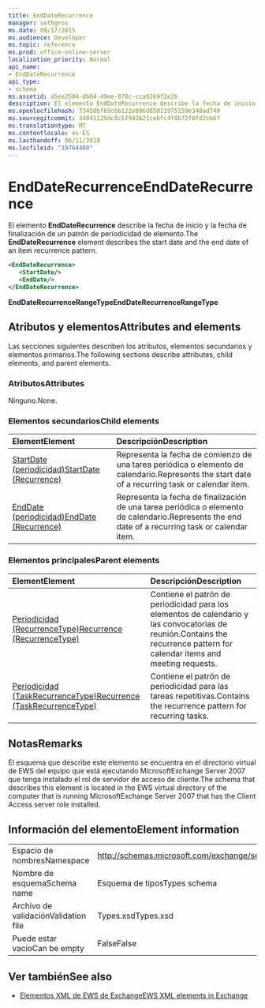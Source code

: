 ```yaml
---
title: EndDateRecurrence
manager: sethgros
ms.date: 09/17/2015
ms.audience: Developer
ms.topic: reference
ms.prod: office-online-server
localization_priority: Normal
api_name:
- EndDateRecurrence
api_type:
- schema
ms.assetid: a5ee2504-db84-49ee-870c-cca9269f2e26
description: El elemento EndDateRecurrence describe la fecha de inicio y la fecha de finalización de un patrón de periodicidad de elemento.
ms.openlocfilehash: 73450bf69c6b122e806d85011975159e348ad740
ms.sourcegitcommit: 34041125dc8c5f993b21cebfc4f8b72f0fd2cb6f
ms.translationtype: MT
ms.contentlocale: es-ES
ms.lasthandoff: 06/11/2018
ms.locfileid: "19764408"
---
```

# <a name="enddaterecurrence"></a><span data-ttu-id="6286a-103">EndDateRecurrence</span><span class="sxs-lookup"><span data-stu-id="6286a-103">EndDateRecurrence</span></span>

<span data-ttu-id="6286a-104">El elemento **EndDateRecurrence** describe la fecha de inicio y la fecha de finalización de un patrón de periodicidad de elemento.</span><span class="sxs-lookup"><span data-stu-id="6286a-104">The **EndDateRecurrence** element describes the start date and the end date of an item recurrence pattern.</span></span> 
  
```xml
<EndDateRecurrence>
   <StartDate/>
   <EndDate/>
</EndDateRecurrence>
```

 <span data-ttu-id="6286a-105">**EndDateRecurrenceRangeType**</span><span class="sxs-lookup"><span data-stu-id="6286a-105">**EndDateRecurrenceRangeType**</span></span>
## <a name="attributes-and-elements"></a><span data-ttu-id="6286a-106">Atributos y elementos</span><span class="sxs-lookup"><span data-stu-id="6286a-106">Attributes and elements</span></span>

<span data-ttu-id="6286a-107">Las secciones siguientes describen los atributos, elementos secundarios y elementos primarios.</span><span class="sxs-lookup"><span data-stu-id="6286a-107">The following sections describe attributes, child elements, and parent elements.</span></span>
  
### <a name="attributes"></a><span data-ttu-id="6286a-108">Atributos</span><span class="sxs-lookup"><span data-stu-id="6286a-108">Attributes</span></span>

<span data-ttu-id="6286a-109">Ninguno.</span><span class="sxs-lookup"><span data-stu-id="6286a-109">None.</span></span>
  
### <a name="child-elements"></a><span data-ttu-id="6286a-110">Elementos secundarios</span><span class="sxs-lookup"><span data-stu-id="6286a-110">Child elements</span></span>

|<span data-ttu-id="6286a-111">**Element**</span><span class="sxs-lookup"><span data-stu-id="6286a-111">**Element**</span></span>|<span data-ttu-id="6286a-112">**Descripción**</span><span class="sxs-lookup"><span data-stu-id="6286a-112">**Description**</span></span>|
|:-----|:-----|
|[<span data-ttu-id="6286a-113">StartDate (periodicidad)</span><span class="sxs-lookup"><span data-stu-id="6286a-113">StartDate (Recurrence)</span></span>](startdate-recurrence.md) <br/> |<span data-ttu-id="6286a-114">Representa la fecha de comienzo de una tarea periódica o elemento de calendario.</span><span class="sxs-lookup"><span data-stu-id="6286a-114">Represents the start date of a recurring task or calendar item.</span></span>  <br/> |
|[<span data-ttu-id="6286a-115">EndDate (periodicidad)</span><span class="sxs-lookup"><span data-stu-id="6286a-115">EndDate (Recurrence)</span></span>](enddate-recurrence.md) <br/> |<span data-ttu-id="6286a-116">Representa la fecha de finalización de una tarea periódica o elemento de calendario.</span><span class="sxs-lookup"><span data-stu-id="6286a-116">Represents the end date of a recurring task or calendar item.</span></span>  <br/> |
   
### <a name="parent-elements"></a><span data-ttu-id="6286a-117">Elementos principales</span><span class="sxs-lookup"><span data-stu-id="6286a-117">Parent elements</span></span>

|<span data-ttu-id="6286a-118">**Element**</span><span class="sxs-lookup"><span data-stu-id="6286a-118">**Element**</span></span>|<span data-ttu-id="6286a-119">**Descripción**</span><span class="sxs-lookup"><span data-stu-id="6286a-119">**Description**</span></span>|
|:-----|:-----|
|[<span data-ttu-id="6286a-120">Periodicidad (RecurrenceType)</span><span class="sxs-lookup"><span data-stu-id="6286a-120">Recurrence (RecurrenceType)</span></span>](recurrence-recurrencetype.md) <br/> |<span data-ttu-id="6286a-121">Contiene el patrón de periodicidad para los elementos de calendario y las convocatorias de reunión.</span><span class="sxs-lookup"><span data-stu-id="6286a-121">Contains the recurrence pattern for calendar items and meeting requests.</span></span>  <br/> |
|[<span data-ttu-id="6286a-122">Periodicidad (TaskRecurrenceType)</span><span class="sxs-lookup"><span data-stu-id="6286a-122">Recurrence (TaskRecurrenceType)</span></span>](recurrence-taskrecurrencetype.md) <br/> |<span data-ttu-id="6286a-123">Contiene el patrón de periodicidad para las tareas repetitivas.</span><span class="sxs-lookup"><span data-stu-id="6286a-123">Contains the recurrence pattern for recurring tasks.</span></span>  <br/> |
   
## <a name="remarks"></a><span data-ttu-id="6286a-124">Notas</span><span class="sxs-lookup"><span data-stu-id="6286a-124">Remarks</span></span>

<span data-ttu-id="6286a-125">El esquema que describe este elemento se encuentra en el directorio virtual de EWS del equipo que está ejecutando MicrosoftExchange Server 2007 que tenga instalado el rol de servidor de acceso de cliente.</span><span class="sxs-lookup"><span data-stu-id="6286a-125">The schema that describes this element is located in the EWS virtual directory of the computer that is running MicrosoftExchange Server 2007 that has the Client Access server role installed.</span></span>
  
## <a name="element-information"></a><span data-ttu-id="6286a-126">Información del elemento</span><span class="sxs-lookup"><span data-stu-id="6286a-126">Element information</span></span>

|||
|:-----|:-----|
|<span data-ttu-id="6286a-127">Espacio de nombres</span><span class="sxs-lookup"><span data-stu-id="6286a-127">Namespace</span></span>  <br/> |http://schemas.microsoft.com/exchange/services/2006/types  <br/> |
|<span data-ttu-id="6286a-128">Nombre de esquema</span><span class="sxs-lookup"><span data-stu-id="6286a-128">Schema name</span></span>  <br/> |<span data-ttu-id="6286a-129">Esquema de tipos</span><span class="sxs-lookup"><span data-stu-id="6286a-129">Types schema</span></span>  <br/> |
|<span data-ttu-id="6286a-130">Archivo de validación</span><span class="sxs-lookup"><span data-stu-id="6286a-130">Validation file</span></span>  <br/> |<span data-ttu-id="6286a-131">Types.xsd</span><span class="sxs-lookup"><span data-stu-id="6286a-131">Types.xsd</span></span>  <br/> |
|<span data-ttu-id="6286a-132">Puede estar vacío</span><span class="sxs-lookup"><span data-stu-id="6286a-132">Can be empty</span></span>  <br/> |<span data-ttu-id="6286a-133">False</span><span class="sxs-lookup"><span data-stu-id="6286a-133">False</span></span>  <br/> |
   
## <a name="see-also"></a><span data-ttu-id="6286a-134">Ver también</span><span class="sxs-lookup"><span data-stu-id="6286a-134">See also</span></span>



- [<span data-ttu-id="6286a-135">Elementos XML de EWS de Exchange</span><span class="sxs-lookup"><span data-stu-id="6286a-135">EWS XML elements in Exchange</span></span>](ews-xml-elements-in-exchange.md)

